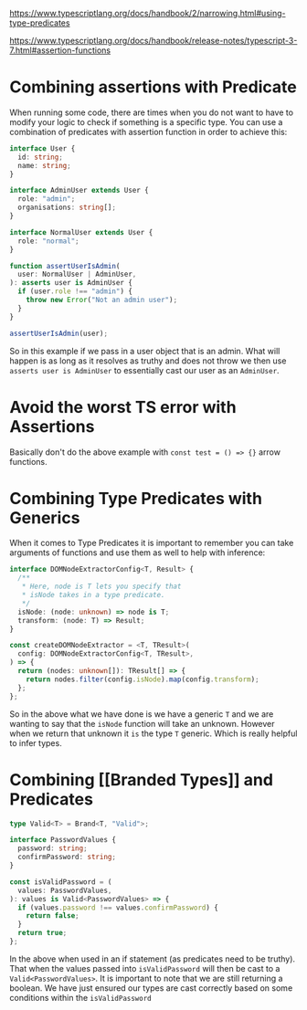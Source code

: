 https://www.typescriptlang.org/docs/handbook/2/narrowing.html#using-type-predicates

https://www.typescriptlang.org/docs/handbook/release-notes/typescript-3-7.html#assertion-functions

# Combining assertions with Predicate

When running some code, there are times when you do not want to have to modify your logic to check if something is a specific type. You can use a combination of predicates with assertion function in order to achieve this:


```ts
interface User {
  id: string;
  name: string;
}

interface AdminUser extends User {
  role: "admin";
  organisations: string[];
}

interface NormalUser extends User {
  role: "normal";
}

function assertUserIsAdmin(
  user: NormalUser | AdminUser,
): asserts user is AdminUser {
  if (user.role !== "admin") {
    throw new Error("Not an admin user");
  }
}

assertUserIsAdmin(user);
```

So in this example if we pass in a user object that is an admin. What will happen is as long as it resolves as truthy and does not throw we then use `asserts user is AdminUser`  to essentially cast our user as an `AdminUser`.

# Avoid the worst TS error with Assertions

Basically don't do the above example with `const test = () => {}` arrow functions.

# Combining Type Predicates with Generics

When it comes to Type Predicates it is important to remember you can take arguments of functions and use them as well to help with inference:

```ts
interface DOMNodeExtractorConfig<T, Result> {
  /**
   * Here, node is T lets you specify that
   * isNode takes in a type predicate.
   */
  isNode: (node: unknown) => node is T;
  transform: (node: T) => Result;
}

const createDOMNodeExtractor = <T, TResult>(
  config: DOMNodeExtractorConfig<T, TResult>,
) => {
  return (nodes: unknown[]): TResult[] => {
    return nodes.filter(config.isNode).map(config.transform);
  };
};
```

So in the above what we have done is we have a generic `T` and we are wanting to say that the `isNode` function will take an unknown. However when we return that unknown it `is` the type `T` generic. Which is really helpful to infer types.

# Combining [[Branded Types]] and Predicates

```ts
type Valid<T> = Brand<T, "Valid">;

interface PasswordValues {
  password: string;
  confirmPassword: string;
}

const isValidPassword = (
  values: PasswordValues,
): values is Valid<PasswordValues> => {
  if (values.password !== values.confirmPassword) {
    return false;
  }
  return true;
};
```

In the above when used in an if statement (as predicates need to be truthy). That when the values passed into `isValidPassword` will then be cast to a `Valid<PasswordValues>`. It is important to note that we are still returning a boolean. We have just ensured our types are cast correctly based on some conditions within the `isValidPassword`